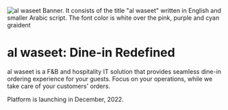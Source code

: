 ![al waseet Banner. It consists of the title "al waseet" written in English and smaller Arabic script. The font color is white over the pink, purple and cyan graident](https://github.com/al-waseet/.github/profile/al%20waseet%20Banner.jpg?raw=true)

# al waseet: Dine-in Redefined

al waseet is a F&B and hospitality IT solution that provides seamless dine-in ordering experience for your guests. Focus on your operations, while we take care of your customers' orders.

Platform is launching in December, 2022.
